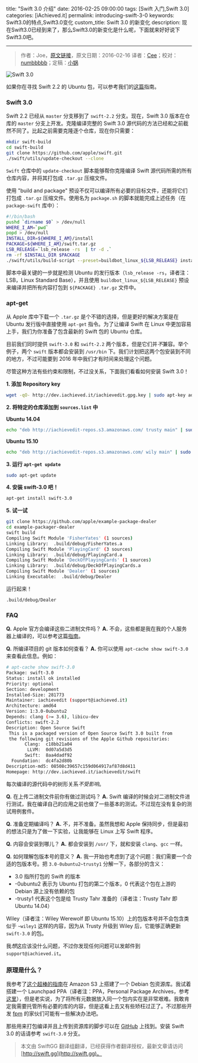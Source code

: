 title: "Swift 3.0 介绍"
date: 2016-02-25 09:00:00
tags: [Swift 入门,Swift 3.0]
categories: [iAchieved.it]
permalink: introducing-swift-3-0
keywords: Swift3.0的特点,Swift3.0变化
custom_title: Swift 3.0 的新变化
description: 现在Swift3.0已经到来了，那么Swift3.0的新变化是什么呢，下面就来好好说下Swift3.0吧。

---
> 作者：Joe，[原文链接](http://dev.iachieved.it/iachievedit/introducing-swift-3-0)，原文日期：2016-02-16
> 译者：[Cee](https://github.com/Cee)；校对：[numbbbbb](http://numbbbbb.com/)；定稿：[小锅](http://www.swiftyper.com)
  







<!--此处开始正文-->

![Swift 3.0](https://img.shields.io/badge/Swift-3.0-orange.svg?style=flat)

如果你在寻找 Swift 2.2 的 Ubuntu 包，可以参考我们的[这篇](http://dev.iachieved.it/iachievedit/ubuntu-packages-for-open-source-swift/)指南。

### Swift 3.0

Swift 2.2 已经从 `master` 分支移到了 `swift-2.2` 分支。现在，Swift 3.0 版本在仓库的 `master` 分支上开发。克隆编译完整的 Swift 3.0 源代码的方法已经和之前截然不同了。比起之前需要克隆逐个仓库，现在你只需要：

```bash
mkdir swift-build
cd swift-build
git clone https://github.com/apple/swift.git 
./swift/utils/update-checkout --clone
```

<!--more-->

`Swift` 仓库中的 `update-checkout` 脚本能够帮你克隆编译 Swift 源代码所需的所有仓库内容，并将其打包成 `.tar.gz` 压缩文件。

使用 "build and package" 预设不仅可以编译所有必要的目标文件，还能将它们打包成 `.tar.gz` 压缩文件。使用名为 `package.sh` 的脚本就能完成上述任务（在 `package-swift` 库中）：

```bash
#!/bin/bash
pushd `dirname $0` > /dev/null
WHERE_I_AM=`pwd`
popd > /dev/null
INSTALL_DIR=${WHERE_I_AM}/install
PACKAGE=${WHERE_I_AM}/swift.tar.gz
LSB_RELEASE=`lsb_release -rs  | tr -d .`
rm -rf $INSTALL_DIR $PACKAGE
./swift/utils/build-script --preset=buildbot_linux_${LSB_RELEASE} install_destdir=${INSTALL_DIR} installable_package=${PACKAGE}

```

脚本中最关键的一步就是检测 Ubuntu 的发行版本（`lsb_release -rs`，译者注：LSB，Linux Standard Base），并且使用 `buildbot_linux_${LSB_RELEASE}` 预设来编译并把所有内容打包到 `${PACKAGE} .tar.gz` 文件中。

### apt-get

从 Apple 库中下载一个 `.tar.gz` 是个不错的选择，但是更好的解决方案是在 Ubuntu 发行版中直接使用 `apt-get` 指令。为了让编译 Swift 在 Linux 中更加容易上手，我们为你准备了包含最新的 Swift 包的 Ubuntu 仓库。

目前我们同时提供 `swift-3.0` 和 `swift-2.2` 两个版本，但是它们并*不*兼容。举个例子，两个 `swift` 版本都会安装到 `/usr/bin` 下。我们计划把这两个包安装到不同的地方，不过可能要到 2016 年中我们才有时间来处理这个问题。

尽管这种方法有些约束和限制，不过没关系，下面我们看看如何安装 Swift 3.0！

**1. 添加 Repository key**

```bash
wget -qO- http://dev.iachieved.it/iachievedit.gpg.key | sudo apt-key add -
```

**2. 将特定的仓库添加到 `sources.list` 中**

**Ubuntu 14.04**

```bash
echo "deb http://iachievedit-repos.s3.amazonaws.com/ trusty main" | sudo tee --append /etc/apt/sources.list
```

**Ubuntu 15.10**

```bash
echo "deb http://iachievedit-repos.s3.amazonaws.com/ wily main" | sudo tee --append /etc/apt/sources.list
```

**3. 运行 `apt-get update`**

```bash
sudo apt-get update
```

**4. 安装 swift-3.0 吧！**

```bash
apt-get install swift-3.0
```

**5. 试一试**

```bash
git clone https://github.com/apple/example-package-dealer
cd example-packager-dealer
swift build
Compiling Swift Module 'FisherYates' (1 sources)
Linking Library:  .build/debug/FisherYates.a
Compiling Swift Module 'PlayingCard' (3 sources)
Linking Library:  .build/debug/PlayingCard.a
Compiling Swift Module 'DeckOfPlayingCards' (1 sources)
Linking Library:  .build/debug/DeckOfPlayingCards.a
Compiling Swift Module 'Dealer' (1 sources)
Linking Executable:  .build/debug/Dealer
```

运行起来！

```bash
.build/debug/Dealer
```

### FAQ

**Q.** Apple 官方会编译这些二进制文件吗？
**A.** 不会，这些都是我在我的个人服务器上编译的，可以参考这篇[指南](http://dev.iachieved.it/iachievedit/keeping-up-with-open-source-swift/)。

**Q.** 所编译项目的 git 版本如何查看？
**A.** 你可以使用 `apt-cache show swift-3.0 ` 来查看此信息。例如：

```bash
# apt-cache show swift-3.0
Package: swift-3.0
Status: install ok installed
Priority: optional
Section: development
Installed-Size: 281773
Maintainer: iachievedit (support@iachieved.it)
Architecture: amd64
Version: 1:3.0-0ubuntu2
Depends: clang (>= 3.6), libicu-dev
Conflicts: swift-2.2
Description: Open Source Swift
 This is a packaged version of Open Source Swift 3.0 built from
 the following git revisions of the Apple Github repositories:
       Clang:  c18bb21a04
        LLVM:  0d07a5d3d5
       Swift:  8aa4dadf92
  Foundation:  dc4fa2d80b
Description-md5: 08508c39657c159d064917af87d8d411
Homepage: http://dev.iachieved.it/iachievedit/swift
```

每次编译的源代码中的树形关系*不受影响*。

**Q.** 在上传二进制文件前你有做过测试吗？
**A.** Swift 编译的时候会对二进制文件进行测试，我在编译自己的应用之前也做了一些基本的测试。不过现在没有复杂的测试用例套件。

**Q.** 准备定期编译吗？
**A.** 不，并不准备。虽然我想和 Apple 保持同步，但是最初的想法只是为了做一下实验，让我能够在 Linux 上写 Swift 程序。

**Q.** 内容会安装到哪儿？
**A.** 都会安装到 `/usr/` 下，就和安装 `clang`、`gcc` 一样。

**Q.** 如何理解包版本号的意义？ 
**A.** 我一开始也考虑到了这个问题：我们需要一个合适的包版本号。把 `3.0-0ubuntu2~trusty1` 分解一下，各部分的含义：

+ 3.0 指所打包的 Swift 的版本  
+ -0ubuntu2 表示为 Ubuntu 打包的第二个版本，0 代表这个包在上游的 Debian 源上没有依赖的包
+ -trusty1 代表这个包是给 Trusty Tahr 准备的（译者注：Trusty Tahr 即 Ubuntu 14.04）

Wiley（译者注：Wiley Werewolf 即 Ubuntu 15.10）上的包版本号并不会包含类似于 `~wiley1` 这样的内容，因为从 Trusty 升级到 Wiley 后，它能够正确更新 `swift-3.0` 的包。

我*想*这应该没什么问题，不过你发现任何问题可以发邮件到 `support@iachieved.it`。

### 原理是什么？

我参考了[这个超棒的指南](http://xn.pinkhamster.net/blog/tech/host-a-debian-repository-on-s3.html)在 Amazon S3 上搭建了一个 Debian 包资源库。我试着搭建一个 Launchpad PPA（译者注：PPA，Personal Package Archives，参考[这里](https://launchpad.net/ubuntu/+ppas)），但是老实说，为了将所有元数据放入同一个包内实在是非常艰难。我敢肯定我需要托管所有必要的库的内容，但是这看上去又有些矫枉过正了。不过那些开发 [fpm](https://github.com/jordansissel/fpm) 的家伙们可能有一些解决办法吧。

那些用来打包编译并且上传到资源库的脚步可以在 [GitHub](https://github.com/iachievedit/package-swift) 上找到。安装 Swift 3.0 的话请参考 `swift-3.0` 分支。
> 本文由 SwiftGG 翻译组翻译，已经获得作者翻译授权，最新文章请访问 [http://swift.gg](http://swift.gg)。